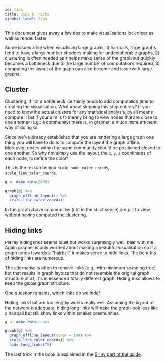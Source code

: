 ```yaml
---
id: tips
title: Tips & Tricks
sidebar_label: Tips
---
```


This document gives away a few tips to make visualisations look nicer as well as render faster.

Some issues arise when visualising large graphs: 1) hairballs, large graphs tend to have a large number of edges making for undecipherable graphs, 2) clustering is often needed as it helps make sense of the graph but quickly becomes a bottleneck due to the large number of computations required, 3) computing the layout of the graph can also become and issue with large graphs.

## Cluster

Clustering, if not a bottleneck, certainly tends to add computation time to creating the visualisation. What about skipping this step entirely? If you need to know the actual clusters for any statistical analysis, by all means compute it but if your aim is to merely bring to view nodes that are close to one another (e.g.: a community) there is, in grapher, a much more efficient way of doing so. 

Since we've already established that you are rendering a large graph one thing you will have to do is to compute the layout the graph offline. Moreover, nodes within the same community should be positioned closed to one another. So why not simply use the layout, the `x`, `y`, `z` coordinates of each node, to define the color?

This is the reason behind `scale_node_color_coords`, `scale_link_color_coords`.

```r
g <- make_data(2000)

graph(g) %>% 
  graph_offline_layout() %>% 
  scale_link_color_coords()
```

In the graph above communities (not in the strict sense) are put to view, without having computed the clustering.

## Hiding links

Plainly hiding links seems blunt but works surprisingly well, bear with me. Again grapher is only worried about making a beautiful visualisation so if a graph tends towards a "hairball" it makes sense to hide links. The benefits of hiding links are numerous. 

The alternative is often to remove links (e.g.: with minimum spanning tree) but that results in graph layouts that do not resemble the original graph structure at all, it's in essence a totally different graph. Hiding links allows to keep the global graph structure. 

One question remains, which links do we hide?

Hiding links that are too lengthy works really well. Assuming the layout of the network is adequate, hiding long links will make the graph look less like a hairball but still show links within smaller communities.

```r
g <- make_data(2000)

graph(g) %>% 
  graph_offline_layout(steps = 100) %>% 
  scale_link_color_coords() %>% 
  hide_long_links(75)
```

The last trick in the book is explained in the [Shiny part of the guide](shiny.md#json).